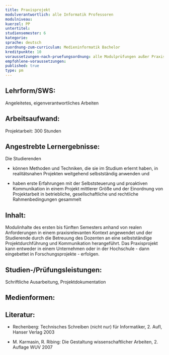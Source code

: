 ```yaml
---
title: Praxisprojekt
modulverantwortlich: alle Informatik Professoren
modulniveau:
kuerzel: PP
untertitel:
studiensemester: 6
kategorie:
sprache: deutsch
zuordnung-zum-curriculum: Medieninformatik Bachelor
kreditpunkte: 10
voraussetzungen-nach-pruefungsordnung: alle Modulprüfungen außer Praxisprojekt, Bachelorarbeit und Kolloquium bestanden
empfohlene-voraussetzungen: 
published: true
type: pm
---
```


## Lehrform/SWS:
Angeleitetes, eigenverantwortliches Arbeiten

## Arbeitsaufwand:
Projektarbeit: 300 Stunden

## Angestrebte Lernergebnisse:
Die Studierenden  

- können Methoden und Techniken, die sie im Studium erlernt haben, in realitätsnahen Projekten weitgehend selbstständig anwenden und

- haben erste Erfahrungen mit der Selbststeuerung und proaktiven Kommunikation in einem Projekt mittlerer Größe und der Einordnung von Projektarbeit in betriebliche, gesellschaftliche und rechtliche Rahmenbedingungen gesammelt

## Inhalt:

Modulinhalte des ersten bis fünften Semesters anhand von realen Anforderungen in einem praxisrelevanten Kontext angewendet und der Studierende durch die Betreuung des Dozenten an eine selbstständige Projektdurchführung und Kommunikation herangeführt. Das Praxisprojekt kann entweder in einem Unternehmen oder in der Hochschule - dann eingebettet in Forschungsprojekte - erfolgen.


## Studien-/Prüfungsleistungen:
Schriftliche Ausarbeitung, Projektdokumentation

## Medienformen:


## Literatur:
- Rechenberg: Technisches Schreiben (nicht nur) für Informatiker, 2. Aufl, Hanser Verlag 2003

- M. Karmasin, R. Ribing: Die Gestaltung wissenschaftlicher Arbeiten, 2. Auflage WUV 2007

